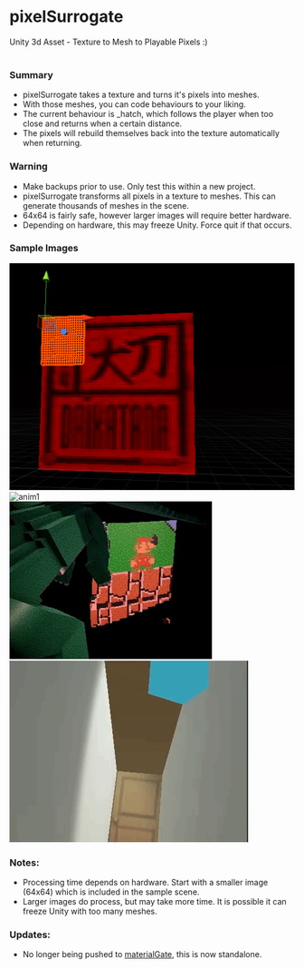 # pixelSurrogate
Unity 3d Asset - Texture to Mesh to Playable Pixels :)
<br><br>

### Summary
 - pixelSurrogate takes a texture and turns it's pixels into meshes.
 - With those meshes, you can code behaviours to your liking.
 - The current behaviour is _hatch, which follows the player when too close and returns when a certain distance.
 - The pixels will rebuild themselves back into the texture automatically when returning.
 
### Warning

 - Make backups prior to use. Only test this within a new project.
 - pixelSurrogate transforms all pixels in a texture to meshes. This can generate thousands of meshes in the scene.
 - 64x64 is fairly safe, however larger images will require better hardware.
 - Depending on hardware, this may freeze Unity. Force quit if that occurs.
 
 ### Sample Images
 
![anim1](https://github.com/eagleEggs/pixelSurrogate/blob/master/screenShots/pixelSurrogate_quads.png?raw=true)<br>
![anim1](https://github.com/eagleEggs/pixelSurrogate/blob/master/screenShots/pixelSurrogate_gif2.gif?raw=true)<br>
![anim1](https://github.com/eagleEggs/pixelSurrogate/blob/master/screenShots/dragon3.gif?raw=true)<br>
![anim1](https://github.com/eagleEggs/pixelSurrogate/blob/master/screenShots/pixelSurrogate_demo9.gif?raw=true)<br>

### Notes:

 - Processing time depends on hardware. Start with a smaller image (64x64) which is included in the sample scene.
 - Larger images do process, but may take more time. It is possible it can freeze Unity with too many meshes.

### Updates:

- No longer being pushed to [materialGate](https://www.github.com/eagleEggs/materialGate), this is now standalone.

